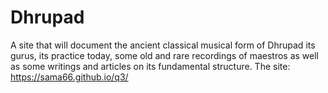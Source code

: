 # Dhrupad
A site that will document the ancient classical musical form of Dhrupad
its gurus, its practice today, some old and rare recordings of maestros
as well as some writings and articles on its fundamental structure.
The site: https://sama66.github.io/q3/
